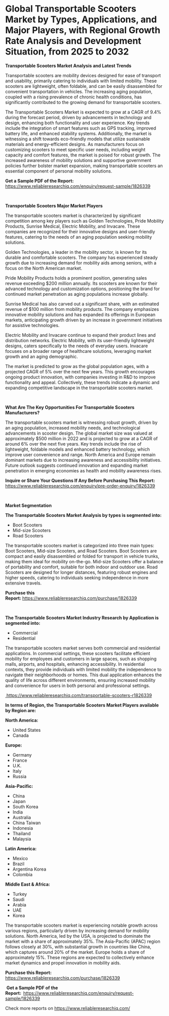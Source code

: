 <p><h1>Global Transportable Scooters Market by Types, Applications, and Major Players, with Regional Growth Rate Analysis and Development Situation, from 2025 to 2032</h1></p><p><strong>Transportable Scooters Market Analysis and Latest Trends</strong></p>
<p><p>Transportable scooters are mobility devices designed for ease of transport and usability, primarily catering to individuals with limited mobility. These scooters are lightweight, often foldable, and can be easily disassembled for convenient transportation in vehicles. The increasing aging population, coupled with a rising prevalence of chronic health conditions, has significantly contributed to the growing demand for transportable scooters.</p><p>The Transportable Scooters Market is expected to grow at a CAGR of 9.4% during the forecast period, driven by advancements in technology and design, enhancing both functionality and user experience. Key trends include the integration of smart features such as GPS tracking, improved battery life, and enhanced stability systems. Additionally, the market is witnessing a shift towards eco-friendly models that utilize sustainable materials and energy-efficient designs. As manufacturers focus on customizing scooters to meet specific user needs, including weight capacity and comfort features, the market is poised for robust growth. The increased awareness of mobility solutions and supportive government policies further bolster market expansion, making transportable scooters an essential component of personal mobility solutions.</p></p>
<p><strong>Get a Sample PDF of the Report:&nbsp;</strong> <a href="https://www.reliableresearchiq.com/enquiry/request-sample/1826339?utm_campaign=3074&utm_medium=2&utm_source=Github&utm_content=ia&utm_term=30032025&utm_id=transportable-scooters">https://www.reliableresearchiq.com/enquiry/request-sample/1826339</a></p>
<p>&nbsp;</p>
<p><strong>Transportable Scooters Major Market Players</strong></p>
<p><p>The transportable scooters market is characterized by significant competition among key players such as Golden Technologies, Pride Mobility Products, Sunrise Medical, Electric Mobility, and Invacare. These companies are recognized for their innovative designs and user-friendly features, catering to the needs of an aging population seeking mobility solutions.</p><p>Golden Technologies, a leader in the mobility sector, is known for its durable and comfortable scooters. The company has experienced steady growth due to increasing demand for mobility aids among seniors, with a focus on the North American market. </p><p>Pride Mobility Products holds a prominent position, generating sales revenue exceeding $200 million annually. Its scooters are known for their advanced technology and customization options, positioning the brand for continued market penetration as aging populations increase globally.</p><p>Sunrise Medical has also carved out a significant share, with an estimated revenue of $100 million from mobility products. The company emphasizes innovative mobility solutions and has expanded its offerings in European markets, anticipating growth driven by an increase in government initiatives for assistive technologies.</p><p>Electric Mobility and Invacare continue to expand their product lines and distribution networks. Electric Mobility, with its user-friendly lightweight designs, caters specifically to the needs of everyday users. Invacare focuses on a broader range of healthcare solutions, leveraging market growth and an aging demographic.</p><p>The market is predicted to grow as the global population ages, with a projected CAGR of 5% over the next few years. This growth encourages ongoing product innovation, with companies investing in R&D to improve functionality and appeal. Collectively, these trends indicate a dynamic and expanding competitive landscape in the transportable scooters market.</p></p>
<p>&nbsp;</p>
<p><strong>What Are The Key Opportunities For Transportable Scooters Manufacturers?</strong></p>
<p><p>The transportable scooters market is witnessing robust growth, driven by an aging population, increased mobility needs, and technological advancements in scooter design. The global market size was valued at approximately $500 million in 2022 and is projected to grow at a CAGR of around 6% over the next five years. Key trends include the rise of lightweight, foldable models and enhanced battery technology, which improve user convenience and range. North America and Europe remain dominant markets due to increasing awareness and accessibility initiatives. Future outlook suggests continued innovation and expanding market penetration in emerging economies as health and mobility awareness rises.</p></p>
<p><strong>Inquire or Share Your Questions If Any Before Purchasing This Report:</strong> <a href="https://www.reliableresearchiq.com/enquiry/pre-order-enquiry/1826339?utm_campaign=3074&utm_medium=2&utm_source=Github&utm_content=ia&utm_term=30032025&utm_id=transportable-scooters">https://www.reliableresearchiq.com/enquiry/pre-order-enquiry/1826339</a></p>
<p>&nbsp;</p>
<p><strong>Market Segmentation</strong></p>
<p><strong>The Transportable Scooters Market Analysis by types is segmented into:</strong></p>
<p><ul><li>Boot Scooters</li><li>Mid-size Scooters</li><li>Road Scooters</li></ul></p>
<p><p>The transportable scooters market is categorized into three main types: Boot Scooters, Mid-size Scooters, and Road Scooters. Boot Scooters are compact and easily disassembled or folded for transport in vehicle trunks, making them ideal for mobility on-the-go. Mid-size Scooters offer a balance of portability and comfort, suitable for both indoor and outdoor use. Road Scooters are designed for longer distances, featuring robust engines and higher speeds, catering to individuals seeking independence in more extensive travels.</p></p>
<p><strong>Purchase this Report:&nbsp;</strong><a href="https://www.reliableresearchiq.com/purchase/1826339?utm_campaign=3074&utm_medium=2&utm_source=Github&utm_content=ia&utm_term=30032025&utm_id=transportable-scooters">https://www.reliableresearchiq.com/purchase/1826339</a></p>
<p>&nbsp;</p>
<p><strong>The Transportable Scooters Market Industry Research by Application is segmented into:</strong></p>
<p><ul><li>Commercial</li><li>Residential</li></ul></p>
<p><p>The transportable scooters market serves both commercial and residential applications. In commercial settings, these scooters facilitate efficient mobility for employees and customers in large spaces, such as shopping malls, airports, and hospitals, enhancing accessibility. In residential contexts, they provide individuals with limited mobility the independence to navigate their neighborhoods or homes. This dual application enhances the quality of life across different environments, ensuring increased mobility and convenience for users in both personal and professional settings.</p></p>
<p><a href="https://www.reliableresearchiq.com/transportable-scooters-r1826339?utm_campaign=3074&utm_medium=2&utm_source=Github&utm_content=ia&utm_term=30032025&utm_id=transportable-scooters">&nbsp;https://www.reliableresearchiq.com/transportable-scooters-r1826339</a></p>
<p><strong>In terms of Region, the Transportable Scooters Market Players available by Region are:</strong></p>
<p>
    <p> <strong> North America: </strong>
        <ul>
            <li>United States</li>
            <li>Canada</li>
        </ul>
        </p> 
    <p> <strong> Europe: </strong>
        <ul>
            <li>Germany</li>
            <li>France</li>
            <li>U.K.</li>
            <li>Italy</li>
            <li>Russia</li>
        </ul>
        </p> 
    <p> <strong> Asia-Pacific: </strong>
        <ul>
            <li>China</li>
            <li>Japan</li>
            <li>South Korea</li>
            <li>India</li>
            <li>Australia</li>
            <li>China Taiwan</li>
            <li>Indonesia</li>
            <li>Thailand</li>
            <li>Malaysia</li>
        </ul>
        </p> 
    <p> <strong> Latin America: </strong>
        <ul>
            <li>Mexico</li>
            <li>Brazil</li>
            <li>Argentina Korea</li>
            <li>Colombia</li>
        </ul>
        </p> 
    <p> <strong> Middle East & Africa: </strong>
        <ul>
            <li>Turkey</li>
            <li>Saudi</li>
            <li>Arabia</li>
            <li>UAE</li>
            <li>Korea</li>
        </ul>
    </p>
    </p>
<p><p>The transportable scooters market is experiencing notable growth across various regions, particularly driven by increasing demand for mobility solutions. North America, led by the USA, is projected to dominate the market with a share of approximately 35%. The Asia-Pacific (APAC) region follows closely at 30%, with substantial growth in countries like China, which captures around 20% of the market. Europe holds a share of approximately 15%. These regions are expected to collectively enhance market dynamics and propel innovation in mobility aids.</p></p>
<p><strong>Purchase this Report: </strong><a href="https://www.reliableresearchiq.com/purchase/1826339?utm_campaign=3074&utm_medium=2&utm_source=Github&utm_content=ia&utm_term=30032025&utm_id=transportable-scooters">https://www.reliableresearchiq.com/purchase/1826339</a></p>
<p>&nbsp;<strong>Get a Sample PDF of the Report:&nbsp;&nbsp;</strong><a href="https://www.reliableresearchiq.com/enquiry/request-sample/1826339?utm_campaign=3074&utm_medium=2&utm_source=Github&utm_content=ia&utm_term=30032025&utm_id=transportable-scooters">https://www.reliableresearchiq.com/enquiry/request-sample/1826339</a></p>
<p><strong></strong></p>
<p>Check more reports on <a href="https://www.reliableresearchiq.com/?utm_campaign=3074&utm_medium=2&utm_source=Github&utm_content=ia&utm_term=30032025&utm_id=transportable-scooters">https://www.reliableresearchiq.com/</a></p>
